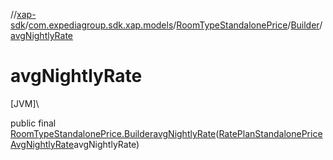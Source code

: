 //[xap-sdk](../../../../index.md)/[com.expediagroup.sdk.xap.models](../../index.md)/[RoomTypeStandalonePrice](../index.md)/[Builder](index.md)/[avgNightlyRate](avg-nightly-rate.md)

# avgNightlyRate

[JVM]\

public final [RoomTypeStandalonePrice.Builder](index.md)[avgNightlyRate](avg-nightly-rate.md)([RatePlanStandalonePriceAvgNightlyRate](../../-rate-plan-standalone-price-avg-nightly-rate/index.md)avgNightlyRate)
